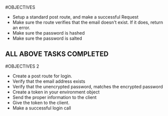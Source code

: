 #OBJECTIVES
- Setup a standard post route, and make a successful Request
- Make sure the route verifies that the email doesn't exist. If it does, return an error.
- Make sure the password is hashed
- Make sure the password is salted
## ALL ABOVE TASKS COMPLETED

#OBJECTIVES 2
- Create a post route for login.
- Verify that the email address exists
- Verify that the unencrypted password, matches the encrypted password
- Create a token in your environment object
- Send the proper information to the client
- Give the token to the client.
- Make a successful login call
